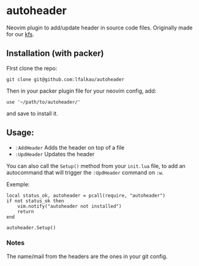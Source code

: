 # autoheader

Neovim plugin to add/update header in source code files. Originally made for our [kfs](https://github.com/lfakau/kfs).

## Installation (with packer)

FIrst clone the repo:
```
git clone git@github.com:lfalkau/autoheader
```

Then in your packer plugin file for your neovim config, add:
```
use '~/path/to/autoheader/'
```
and save to install it.

## Usage:

- `:AddHeader` Adds the header on top of a file
- `:UpdHeader` Updates the header

You can also call the `Setup()` method from your `init.lua` file, to add an autocommand that will trigger the `:UpdHeader` command on `:w`.

Exemple:
```
local status_ok, autoheader = pcall(require, "autoheader")
if not status_ok then
	vim.notify("autoheader not installed")
	return
end

autoheader.Setup()

```

### Notes
The name/mail from the headers are the ones in your git config.
